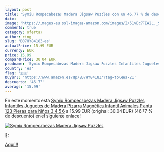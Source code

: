 ```yaml
---
layout: post
title: 'Symiu Rompecabezas Madera Jigsaw Puzzles con un 46.77 % de descuento'
date: 
image: 'https://images-eu.ssl-images-amazon.com/images/I/51vBc7FEA2L._SL200_.jpg'
comments: true
category: ofertas
author: ring
slug: 'B07HY8418Z-es'
actualPrice: 15.99 EUR
currency: EUR
price: 15.99
comparePrice: 30.04 EUR
prodname: 'Symiu Rompecabezas Madera Jigsaw Puzzles Infantiles Juguetes de Madera Pizarra Magnética Infantil Animales Planta 123 Piezas para Niños 3 4 5 6'
country: 'es'
flag: '🇪🇸'
buyurl: 'https://www.amazon.es/dp/B07HY8418Z/?tag=tolees-21'
descuento: '46.77'
average: '15.99'
---
```


En este momento está [Symiu Rompecabezas Madera Jigsaw Puzzles Infantiles Juguetes de Madera Pizarra Magnética Infantil Animales Planta 123 Piezas para Niños 3 4 5 6](https://www.amazon.es/dp/B07HY8418Z/?tag=tolees-21) a 15.99 EUR (original: 30.04 EUR) (46.77 %  de descuento) en el siguiente enlace!

[![Symiu Rompecabezas Madera Jigsaw Puzzles](https://images-eu.ssl-images-amazon.com/images/I/51vBc7FEA2L._SL200_.jpg)](https://www.amazon.es/dp/B07HY8418Z/?tag=tolees-21)

🔎:


[Aquí!!!](https://www.amazon.es/dp/B07HY8418Z/?tag=tolees-21)
